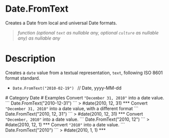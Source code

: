 ﻿# Date.FromText
Creates a Date from local and universal Date formats.
> _function (optional <code>text</code> as nullable any, optional <code>culture</code> as nullable any) as nullable any_
# Description 
Creates a <code>date</code> value from a textual representation, <code>text</code>, following ISO 8601 format standard.
  <ul>
   <li> <code>Date.FromText("2010-02-19") </code> // Date, yyyy-MM-dd </li>
  </ul>
# Category 
Date
# Examples 
Convert <code>"December 31, 2010"</code> into a date value.
```
Date.FromText("2010-12-31")
```
> #date(2010, 12, 31)
***
Convert <code>"December 31, 2010"</code> into a date value, with a different format
```
Date.FromText("2010, 12, 31")
```
> #date(2010, 12, 31)
***
Convert <code>"December, 2010"</code> into a date value.
```
Date.FromText("2010, 12")
```
> #date(2010, 12, 1)
***
Convert <code>"2010"</code> into a date value.
```
Date.FromText("2010")
```
> #date(2010, 1, 1)
***
